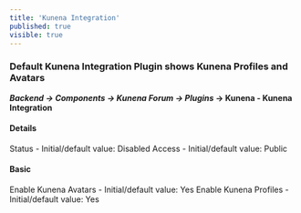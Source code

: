 ```yaml
---
title: 'Kunena Integration'
published: true
visible: true
---
```


### Default Kunena Integration Plugin shows Kunena Profiles and Avatars

**_Backend -> Components -> Kunena Forum -> Plugins_ -> Kunena - Kunena Integration**

#### Details

Status - Initial/default value: Disabled
Access - Initial/default value: Public

#### Basic

Enable Kunena Avatars - Initial/default value: Yes
Enable Kunena Profiles - Initial/default value: Yes